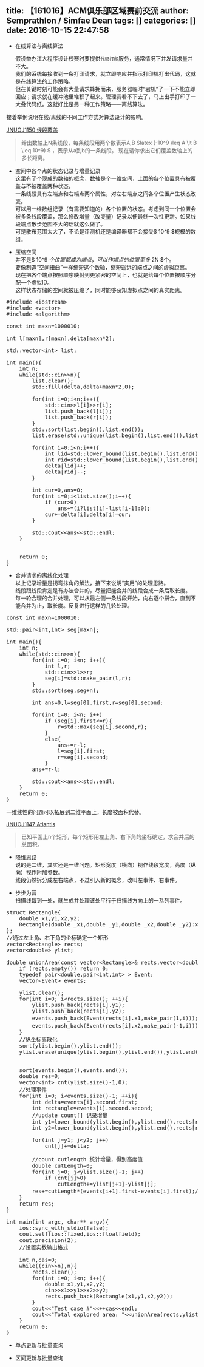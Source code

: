 title: 【161016】ACM俱乐部区域赛前交流
author: Semprathlon / Simfae Dean
tags: []
categories: []
date: 2016-10-15 22:47:58
---
*   在线算法与离线算法

    假设举办江大程序设计校赛时要提供`代码打印`服务，通常情况下并发请求量并不大。  
    我们的系统每接收到一条打印请求，就立即响应并指示打印机打出代码，这就是在线算法的工作策略。  
    但在关键时刻可能会有大量请求蜂拥而来，服务器临时“宕机”了一下不能立即回应；请求就在缓冲池里堆积了起来。管理员看不下去了，马上出手打印了一大叠代码纸。这就好比是另一种工作策略——离线算法。  

接着举例说明在线/离线的不同工作方式对算法设计的影响。  

[JNUOJ1150 线段覆盖](http://jnuacm.club:8080/jnuoj/problem_show.php?pid=1150)

> 给出数轴上N条线段，每条线段用两个数表示A,B $latex (-10^9 \leq A \lt B \leq 10^9) $ ，表示从a到b的一条线段。
> 现在请你求出它们覆盖数轴上的多长距离。

*   空间中各个点的状态记录与增量记录  
    这里有了个现成的数轴的概念，数轴是个一维空间，上面的各个位置具有被覆盖与不被覆盖两种状态。  
一条线段具有左端点和右端点两个属性，对左右端点之间各个位置产生状态改变。  
    可以用一维数组记录（有需要知道的）各个位置的状态。考虑到同一个位置会被多条线段覆盖，那么修改增量（改变量）记录以便最终一次性更新。如果线段端点散步范围不大的话就这么做了。  
    可是散布范围太大了，不论是评测机还是编译器都不会接受$ 10^9 $规模的数组。  

*   压缩空间  
    并不是$ 10^9 $个位置都成为端点，可以作端点的位置至多$ 2N $个。  
    要像制造“空间扭曲”一样缩短这个数轴，缩短遥远的端点之间的虚拟距离。  
现在把各个端点按照顺序映射到更紧密的空间上，也就是给每个位置按顺序分配一个虚拟ID。  
这样状态存储的空间就被压缩了，同时能够获知虚拟点之间的真实距离。  

 
<pre class="minimize:true lang:c++ decode:true " >#include &lt;iostream&gt;
#include &lt;vector&gt;
#include &lt;algorithm&gt;

const int maxn=1000010;

int l[maxn],r[maxn],delta[maxn*2];

std::vector&lt;int&gt; list;

int main(){
    int n;
    while(std::cin&gt;&gt;n){
        list.clear();
        std::fill(delta,delta+maxn*2,0);

        for(int i=0;i&lt;n;i++){
            std::cin&gt;&gt;l[i]&gt;&gt;r[i];
            list.push_back(l[i]);
            list.push_back(r[i]);
        }
        std::sort(list.begin(),list.end());
        list.erase(std::unique(list.begin(),list.end()),list.end());

        for(int i=0;i&lt;n;i++){
            int lid=std::lower_bound(list.begin(),list.end(),l[i])-list.begin();
            int rid=std::lower_bound(list.begin(),list.end(),r[i])-list.begin();
            delta[lid]++;
            delta[rid]--;
        }

        int cur=0,ans=0;
        for(int i=0;i&lt;list.size();i++){
            if (cur&gt;0)
                ans+=(i?list[i]-list[i-1]:0);
            cur+=delta[i];delta[i]=cur;
        }

        std::cout&lt;&lt;ans&lt;&lt;std::endl;
    }


    return 0;
}</pre> 

- 合并请求的离线化处理  
以上记录增量是拐弯抹角的解法，接下来说明“实用”的处理思路。  
线段跟线段肯定是有办法合并的，尽量把能合并的线段合成一条后取长度。  
每一轮合理的合并处理，可以从最左侧一条线段开始，向右逐个拼合，直到不能合并为止，取长度。反复进行这样的几轮处理。  

 
<pre class="minimize:true lang:c++ decode:true " >const int maxn=1000010;

std::pair&lt;int,int&gt; seg[maxn];

int main(){
    int n;
    while(std::cin&gt;&gt;n){
        for(int i=0; i&lt;n; i++){
            int l,r;
            std::cin&gt;&gt;l&gt;&gt;r;
            seg[i]=std::make_pair(l,r);
        }
        std::sort(seg,seg+n);

        int ans=0,l=seg[0].first,r=seg[0].second;

        for(int i=0; i&lt;n; i++)
            if (seg[i].first&lt;=r){
                r=std::max(seg[i].second,r);
            }
            else{
                ans+=r-l;
                l=seg[i].first;
                r=seg[i].second;
            }
        ans+=r-l;

        std::cout&lt;&lt;ans&lt;&lt;std::endl;
    }
    return 0;
}</pre> 


一维线性的问题可以拓展到二维平面上，长度被面积代替。

[JNUOJ1147 Atlantis](http://jnuacm.club:8080/jnuoj/problem_show.php?pid=1147)

> 已知平面上n个矩形，每个矩形用左上角、右下角的坐标确定，求合并后的总面积。  

*   降维思路  
    说的是二维，其实还是一维问题。矩形宽度（横向）视作线段宽度，高度（纵向）视作附加参数。  
    线段仍然拆分成左右端点，不过引入新的概念，改叫左事件、右事件。  

- 步步为营  
    扫描线每到一处，就生成并处理该处平行于扫描线方向上的一系列事件。  
 
<pre class="minimize:true lang:c++ decode:true " >struct Rectangle{
    double x1,y1,x2,y2;
    Rectangle(double _x1,double _y1,double _x2,double _y2):x1(_x1),x2(_x2),y1(_y1),y2(_y2) {}
};
//通过左上角、右下角的坐标确定一个矩形
vector&lt;Rectangle&gt; rects;
vector&lt;double&gt; ylist;

double unionArea(const vector&lt;Rectangle&gt;&amp; rects,vector&lt;double&gt;&amp; ylist){
    if (rects.empty()) return 0;
    typedef pair&lt;double,pair&lt;int,int&gt; &gt; Event;
    vector&lt;Event&gt; events;

    ylist.clear();
    for(int i=0; i&lt;rects.size(); ++i){
        ylist.push_back(rects[i].y1);
        ylist.push_back(rects[i].y2);
        events.push_back(Event(rects[i].x1,make_pair(1,i)));//创建左事件（进入矩形）
        events.push_back(Event(rects[i].x2,make_pair(-1,i)));//创建右事件（离开矩形）
    }
    //纵坐标离散化
    sort(ylist.begin(),ylist.end());
    ylist.erase(unique(ylist.begin(),ylist.end()),ylist.end());


    sort(events.begin(),events.end());
    double res=0;
    vector&lt;int&gt; cnt(ylist.size()-1,0);
    //处理事件
    for(int i=0; i&lt;events.size()-1; ++i){
        int delta=events[i].second.first;
        int rectangle=events[i].second.second;
        //update count[] 记录增量
        int y1=lower_bound(ylist.begin(),ylist.end(),rects[rectangle].y1)-ylist.begin();
        int y2=lower_bound(ylist.begin(),ylist.end(),rects[rectangle].y2)-ylist.begin();

        for(int j=y1; j&lt;y2; j++)
            cnt[j]+=delta;

        //count cutlength 统计增量，得到高度值
        double cutLength=0;
        for(int j=0; j&lt;ylist.size()-1; j++)
            if (cnt[j]&gt;0)
                cutLength+=ylist[j+1]-ylist[j];
        res+=cutLength*(events[i+1].first-events[i].first);//乘上宽度值，得到面积
    }
    return res;
}

int main(int argc, char** argv){
    ios::sync_with_stdio(false);
    cout.setf(ios::fixed,ios::floatfield);
    cout.precision(2);
    //设置实数输出格式

    int n,cas=0;
    while((cin&gt;&gt;n),n){
        rects.clear();
        for(int i=0; i&lt;n; i++){
            double x1,y1,x2,y2;
            cin&gt;&gt;x1&gt;&gt;y1&gt;&gt;x2&gt;&gt;y2;
            rects.push_back(Rectangle(x1,y1,x2,y2));
        }
        cout&lt;&lt;"Test case #"&lt;&lt;++cas&lt;&lt;endl;
        cout&lt;&lt;"Total explored area: "&lt;&lt;unionArea(rects,ylist)&lt;&lt;endl&lt;&lt;endl;
    }
    return 0;
}</pre> 

*   单点更新与批量查询

*   区间更新与批量查询